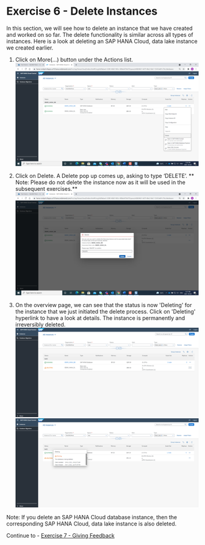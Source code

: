 # Exercise 6 - Delete Instances

In this section, we will see how to delete an instance that we have created and worked on so far. The delete functionality is similar across all types of instances.  Here is a look at deleting an SAP HANA Cloud, data lake instance we created earlier.

1. Click on More(...) button under the Actions list.
    <kbd>
    ![](./images_new/1.png)
    </kbd>
    
2. Click on Delete. A Delete pop up comes up, asking to type ‘DELETE’. ** Note: Please do not delete the instance now as it will be used in the subsequent exercises.**
    <kbd>
    ![](./images_new/2.png)
    </kbd>
    
3. On the overview page, we can see that the status is now 'Deleting' for the instance that we just initiated the delete process. Click on 'Deleting' hyperlink to have a look at details. The instance is permanently and irreversibly deleted.
    <kbd>
    ![](./images_new/3.png)
    </kbd>
    <kbd>
    ![](./images_new/4.png)
    </kbd>
    
Note: If you delete an SAP HANA Cloud database instance, then the corresponding SAP HANA Cloud, data lake instance is also deleted.

Continue to - [Exercise 7 - Giving Feedback ](../ex_7/README.md)
